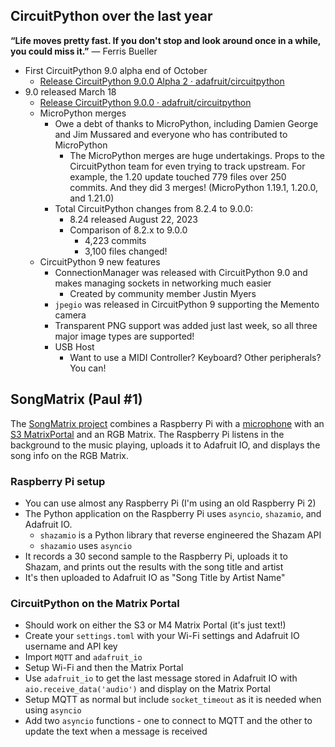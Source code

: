 ## CircuitPython over the last year

**“Life moves pretty fast. If you don't stop and look around once in a while, you could miss it.”**
― Ferris Bueller

* First CircuitPython 9.0 alpha end of October
  * [Release CircuitPython 9.0.0 Alpha 2 · adafruit/circuitpython](https://github.com/adafruit/circuitpython/releases/tag/9.0.0-alpha.2)
* 9.0 released March 18
  * [Release CircuitPython 9.0.0 · adafruit/circuitpython](https://github.com/adafruit/circuitpython/releases/tag/9.0.0)
  * MicroPython merges
    * Owe a debt of thanks to MicroPython, including Damien George and Jim Mussared and everyone who has contributed to MicroPython
      * The MicroPython merges are huge undertakings. Props to the CircuitPython team for even trying to track upstream. For example, the 1.20 update touched 779 files over 250 commits. And they did 3 merges! (MicroPython 1.19.1, 1.20.0, and 1.21.0)
    * Total CircuitPython changes from 8.2.4 to 9.0.0:
      * 8.24 released August 22, 2023
      * Comparison of 8.2.x to 9.0.0
        * 4,223 commits
        * 3,100 files changed!
  * CircuitPython 9 new features
    * ConnectionManager was released with CircuitPython 9.0 and makes managing sockets in networking much easier
      * Created by community member Justin Myers
    * `jpegio` was released in CircuitPython 9 supporting the Memento camera
    * Transparent PNG support was added just last week, so all three major image types are supported!
    * USB Host
      * Want to use a MIDI Controller?  Keyboard? Other peripherals?  You can!

## SongMatrix (Paul #1)

The [SongMatrix project](https://paulcutler.org/project/songmatrix/) combines a Raspberry Pi with a [microphone](https://www.adafruit.com/product/3367) with an [S3 MatrixPortal](https://www.adafruit.com/product/5778) and an RGB Matrix. The Raspberry Pi listens in the background to the music playing, uploads it to Adafruit IO, and displays the song info on the RGB Matrix.

### Raspberry Pi setup
* You can use almost any Raspberry Pi (I'm using an old Raspberry Pi 2)
* The Python application on the Raspberry Pi uses `asyncio`, `shazamio`, and Adafruit IO.
    * `shazamio` is a Python library that reverse engineered the Shazam API
    * `shazamio` uses `asyncio`
* It records a 30 second sample to the Raspberry Pi, uploads it to Shazam, and prints out the results with the song title and artist
* It's then uploaded to Adafruit IO as "Song Title by Artist Name"

### CircuitPython on the Matrix Portal

* Should work on either the S3 or M4 Matrix Portal (it's just text!)
* Create your `settings.toml` with your Wi-Fi settings and Adafruit IO username and API key
* Import `MQTT` and `adafruit_io`
* Setup Wi-Fi and then the Matrix Portal
* Use `adafruit_io` to get the last message stored in Adafruit IO with `aio.receive_data('audio')` and display on the Matrix Portal
* Setup MQTT as normal but include `socket_timeout` as it is needed when using `asyncio`
* Add two `asyncio` functions - one to connect to MQTT and the other to update the text when a message is received
